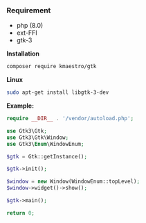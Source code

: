 ### Requirement

- php (8.0)
- ext-FFI
- gtk-3

**Installation**

```bash
composer require kmaestro/gtk
```

**Linux**
```bash
sudo apt-get install libgtk-3-dev
```

**Example:**

```php
require __DIR__ . '/vendor/autoload.php';

use Gtk3\Gtk;
use Gtk3\Gtk\Window;
use Gtk3\Enum\WindowEnum;

$gtk = Gtk::getInstance();

$gtk->init();

$window = new Window(WindowEnum::topLevel);
$window->widget()->show();

$gtk->main();

return 0;
```